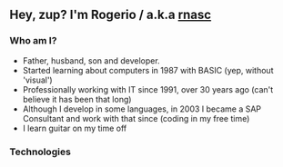 ## Hey, zup? I'm Rogerio / a.k.a [rnasc][website]

### Who am I?
- Father, husband, son and developer. 
- Started learning about computers in 1987 with BASIC (yep, without 'visual')
- Professionally working with IT since 1991, over 30 years ago (can't believe it has been that long)
- Although I develop in some languages, in 2003 I became a SAP Consultant and work with that since (coding in my free time)
- I learn guitar on my time off

### Technologies
[<img align="left" alt="COBOL" width="2rem" src="https://www.google.com/url?sa=i&url=https%3A%2F%2Fwww.teepublic.com%2Fpin%2F6574734-cobol-programmer&psig=AOvVaw1t0TUg5eYXNompDUU8B5lo&ust=1647538686274000&source=images&cd=vfe&ved=0CAsQjRxqFwoTCPiPnoaWy_YCFQAAAAAdAAAAABAJ"/>][cobol]


[website]: https://rogerionascimento.com
[cobol]: https://www.google.com/url?sa=i&url=https%3A%2F%2Fwww.teepublic.com%2Fpin%2F6574734-cobol-programmer&psig=AOvVaw1t0TUg5eYXNompDUU8B5lo&ust=1647538686274000&source=images&cd=vfe&ved=0CAsQjRxqFwoTCPiPnoaWy_YCFQAAAAAdAAAAABAJ
